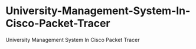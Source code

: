 # University-Management-System-In-Cisco-Packet-Tracer
University Management System In Cisco Packet Tracer
